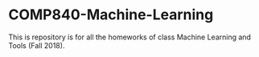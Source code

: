 # COMP840-Machine-Learning
This is repository is for all the homeworks of class Machine Learning and Tools (Fall 2018).

